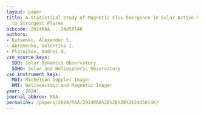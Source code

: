 ```yaml
---
layout: paper
title: A Statistical Study of Magnetic Flux Emergence in Solar Active Regions Prior
  to Strongest Flares
bibcode: 2024RAA....24d5014K
authors:
- Kutsenko, Alexander S.
- Abramenko, Valentina I.
- Plotnikov, Andrei A.
vso_source_keys:
  SDO: Solar Dynamics Observatory
  SOHO: Solar and Heliospheric Observatory
vso_instrument_keys:
  MDI: Michelson Doppler Imager
  HMI: Helioseismic and Magnetic Imager
year: '2024'
journal_abbrev: RAA
permalink: /papers/2024/RAA/2024RAA%2E%2E%2E%2E24d5014K/
---
```

